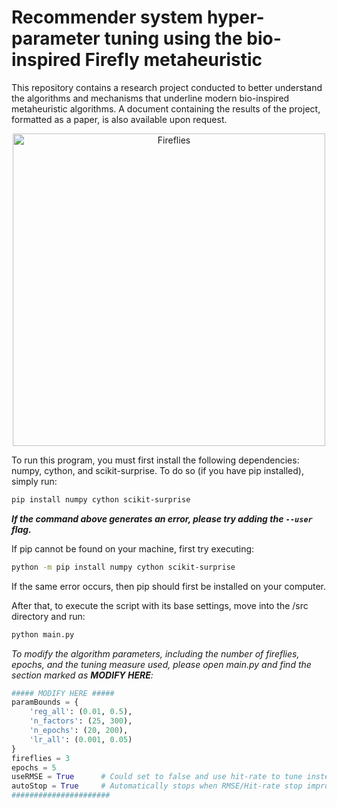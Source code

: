 # Recommender system hyper-parameter tuning using the bio-inspired Firefly metaheuristic

This repository contains a research project conducted to better understand the algorithms and mechanisms that underline modern bio-inspired metaheuristic algorithms. A document containing the results of the project, formatted as a paper, is also available upon request.

<p align="center">
    <img src = "https://ecobnb.com/blog/app/uploads/sites/3/2016/06/08-all-that-glitters.jpg__1072x0_q85_upscale-870x490.jpg" alt = "Fireflies"  width = "500"/>
</p>

To run this program, you must first install the following dependencies: numpy, cython, and scikit-surprise.
To do so (if you have pip installed), simply run:

```sh
pip install numpy cython scikit-surprise
```
***If the command above generates an error, please try adding the ```--user``` flag.***

If pip cannot be found on your machine, first try executing:
```sh
python -m pip install numpy cython scikit-surprise
```
    
If the same error occurs, then pip should first be installed on your computer.

After that, to execute the script with its base settings, move into the /src directory and run:
```sh
python main.py
```

*To modify the algorithm parameters, including the number of fireflies, epochs, and the tuning measure used, please open main.py and find the section marked as **MODIFY HERE**:*
```py
##### MODIFY HERE #####
paramBounds = {
    'reg_all': (0.01, 0.5),
    'n_factors': (25, 300),
    'n_epochs': (20, 200),
    'lr_all': (0.001, 0.05)
}
fireflies = 3
epochs = 5
useRMSE = True      # Could set to false and use hit-rate to tune instead
autoStop = True     # Automatically stops when RMSE/Hit-rate stop improving
######################
```
